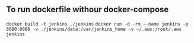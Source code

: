 ## To run dockerfile withour docker-compose

` docker build -t jenkins ./jenkins `
` docker run -d -rm --name jenkins -p 8080:8080 -v ./jenkins/data:/var/jenkins_home -v ~/.aws:/root/.aws jenkins `